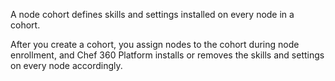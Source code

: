 A node cohort defines skills and settings installed on every node in a cohort.

After you create a cohort, you assign nodes to the cohort during node enrollment, and Chef 360 Platform installs or removes the skills and settings on every node accordingly.
